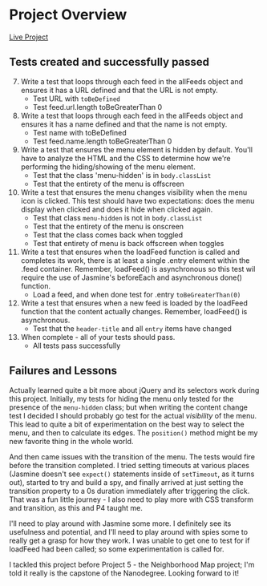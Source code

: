 # Project Overview

[Live Project](http://aricept.github.io/frontend-nanodegree-feedreader/)

## Tests created and successfully passed

7. Write a test that loops through each feed in the allFeeds object and ensures it has a URL defined and that the URL is not empty.
    * Test URL with `toBeDefined`
    * Test feed.url.length toBeGreaterThan 0
8. Write a test that loops through each feed in the allFeeds object and ensures it has a name defined and that the name is not empty.
    * Test name with toBeDefined
    * Test feed.name.length toBeGreaterThan 0
10. Write a test that ensures the menu element is hidden by default. You'll have to analyze the HTML and the CSS to determine how we're performing the hiding/showing of the menu element.
    * Test that the class 'menu-hidden' is in `body.classList`
    * Test that the entirety of the menu is offscreen
11. Write a test that ensures the menu changes visibility when the menu icon is clicked. This test should have two expectations: does the menu display when clicked and does it hide when clicked again.
    * Test that class `menu-hidden` is not in `body.classList`
    * Test that the entirety of the menu is onscreen
    * Test that the class comes back when toggled
    * Test that entirety of menu is back offscreen when toggles
12. Write a test that ensures when the loadFeed function is called and completes its work, there is at least a single .entry element within the .feed container. Remember, loadFeed() is asynchronous so this test wil require the use of Jasmine's beforeEach and asynchronous done() function.
	* Load a feed, and when done test for .entry `toBeGreaterThan(0)`
13. Write a test that ensures when a new feed is loaded by the loadFeed function that the content actually changes. Remember, loadFeed() is asynchronous.
	* Test that the `header-title` and all `entry` items have changed
14. When complete - all of your tests should pass.
	* All tests pass successfully

## Failures and Lessons

Actually learned quite a bit more about jQuery and its selectors work during this project.  Initially, my tests for hiding the menu only tested for the presence of the `menu-hidden` class;
but when writing the content change test I decided I should probably go test for the actual *visibility* of the menu.  This lead to quite a bit of experimentation on the best way to select the menu, and then to calculate its edges.  The `position()` method might be my new favorite thing in the whole world.

And then came issues with the transition of the menu.  The tests would fire before the transition completed.  I tried setting timeouts at various places (Jasmine doesn't see `expect()` statements inside of `setTimeout`, as it turns out), started to try and build a spy, and finally arrived at just setting the transition property to a 0s duration immediately after triggering the click.  That was a fun little journey - I also need to play more with CSS transform and transition, as this and P4 taught me.

I'll need to play around with Jasmine some more.  I definitely see its usefulness and potential, and I'll need to play around with spies some to really get a grasp for how they work.  I was unable to get one to test for if loadFeed had been called; so some experimentation is called for.

I tackled this project before Project 5 - the Neighborhood Map project; I'm told it really is the capstone of the Nanodegree.  Looking forward to it!
